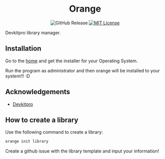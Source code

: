 

<center>

# Orange

![GitHub Release](https://img.shields.io/github/v/release/orange-3ds/orange) [![MIT License](https://img.shields.io/badge/License-MIT-green.svg)](https://choosealicense.com/licenses/mit/) 

</center>

Devkitpro library manager.




## Installation

Go to the [home](https://orange.collinsoftware.dev/) and get the installer for your Operating System.

Run the program as administrator and then orange will be installed to your system!!! :D

## Acknowledgements

 - [Devkitpro](https://github.com/devkitpro)

## How to create a library

Use the following command to create a library:
```bash
orange init library
```

Create a github issue with the library template and input your information!


